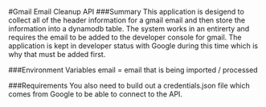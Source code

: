 #Gmail Email Cleanup API
###Summary
This application is desigend to collect all of the header information for a gmail email and then store the information into a dynamodb table.
The system works in an entirerty and requires the email to be added to the developer console for gmail. The application is kept in developer status with Google during this time which is why that must be added first.


###Environment Variables
email = email that is being imported / processed

###Requirements
You also need to build out a credentials.json file which comes from Google to be able to connect to the API.